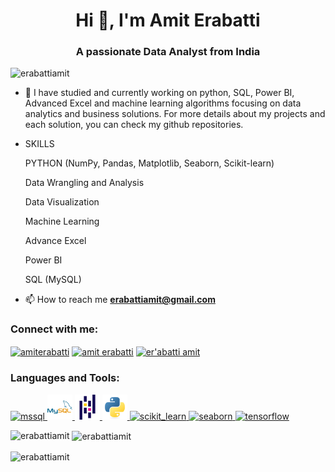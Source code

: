 <h1 align="center">Hi 👋, I'm Amit Erabatti</h1>
<h3 align="center">A passionate Data Analyst from India</h3>

<p align="left"> <img src="https://komarev.com/ghpvc/?username=erabattiamit&label=Profile%20views&color=0e75b6&style=flat" alt="erabattiamit" /> </p>

- 🌱 I have studied and currently working on python, SQL, Power BI, Advanced Excel and machine learning algorithms focusing on data analytics and business solutions. For more details about my projects and each solution, you can check my github repositories.

- SKILLS
  
     PYTHON (NumPy, Pandas, Matplotlib, Seaborn, Scikit-learn)

     Data Wrangling and Analysis
 
     Data Visualization
 
     Machine Learning
 
     Advance Excel
 
     Power BI
 
     SQL (MySQL)
 
- 📫 How to reach me **erabattiamit@gmail.com**

<h3 align="left">Connect with me:</h3>
<p align="left">
<a href="https://twitter.com/amiterabatti" target="blank"><img align="center" src="https://raw.githubusercontent.com/rahuldkjain/github-profile-readme-generator/master/src/images/icons/Social/twitter.svg" alt="amiterabatti" height="30" width="40" /></a>
<a href="https://linkedin.com/in/amit erabatti" target="blank"><img align="center" src="https://raw.githubusercontent.com/rahuldkjain/github-profile-readme-generator/master/src/images/icons/Social/linked-in-alt.svg" alt="amit erabatti" height="30" width="40" /></a>
<a href="https://fb.com/er'abatti amit" target="blank"><img align="center" src="https://raw.githubusercontent.com/rahuldkjain/github-profile-readme-generator/master/src/images/icons/Social/facebook.svg" alt="er'abatti amit" height="30" width="40" /></a>
</p>

<h3 align="left">Languages and Tools:</h3>
<p align="left"> <a href="https://www.microsoft.com/en-us/sql-server" target="_blank" rel="noreferrer"> <img src="https://www.svgrepo.com/show/303229/microsoft-sql-server-logo.svg" alt="mssql" width="40" height="40"/> </a> <a href="https://www.mysql.com/" target="_blank" rel="noreferrer"> <img src="https://raw.githubusercontent.com/devicons/devicon/master/icons/mysql/mysql-original-wordmark.svg" alt="mysql" width="40" height="40"/> </a> <a href="https://pandas.pydata.org/" target="_blank" rel="noreferrer"> <img src="https://raw.githubusercontent.com/devicons/devicon/2ae2a900d2f041da66e950e4d48052658d850630/icons/pandas/pandas-original.svg" alt="pandas" width="40" height="40"/> </a> <a href="https://www.python.org" target="_blank" rel="noreferrer"> <img src="https://raw.githubusercontent.com/devicons/devicon/master/icons/python/python-original.svg" alt="python" width="40" height="40"/> </a> <a href="https://scikit-learn.org/" target="_blank" rel="noreferrer"> <img src="https://upload.wikimedia.org/wikipedia/commons/0/05/Scikit_learn_logo_small.svg" alt="scikit_learn" width="40" height="40"/> </a> <a href="https://seaborn.pydata.org/" target="_blank" rel="noreferrer"> <img src="https://seaborn.pydata.org/_images/logo-mark-lightbg.svg" alt="seaborn" width="40" height="40"/> </a> <a href="https://www.tensorflow.org" target="_blank" rel="noreferrer"> <img src="https://www.vectorlogo.zone/logos/tensorflow/tensorflow-icon.svg" alt="tensorflow" width="40" height="40"/> </a> </p>

<p><img align="left" src="https://github-readme-stats.vercel.app/api/top-langs?username=erabattiamit&show_icons=true&locale=en&layout=compact" alt="erabattiamit" /></p>

<p>&nbsp;<img align="center" src="https://github-readme-stats.vercel.app/api?username=erabattiamit&show_icons=true&locale=en" alt="erabattiamit" /></p>

<p><img align="center" src="https://github-readme-streak-stats.herokuapp.com/?user=erabattiamit&" alt="erabattiamit" /></p>
